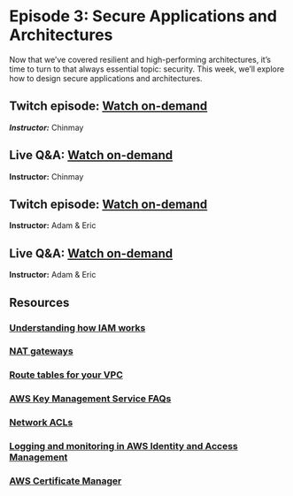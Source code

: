 # Episode 3: Secure Applications and Architectures

Now that we’ve covered resilient and high-performing architectures, it’s time to turn to that always essential topic: security. This week, we’ll explore how to design secure applications and architectures.

## Twitch episode: [Watch on-demand](https://www.twitch.tv/videos/1098718327)

***Instructor:*** Chinmay



## Live Q&A: [Watch on-demand](https://www.twitch.tv/videos/1098719219)

**Instructor:** Chinmay



## Twitch episode: [Watch on-demand](https://www.twitch.tv/videos/1102884002)

**Instructor:** Adam & Eric



## Live Q&A: [Watch on-demand](https://www.twitch.tv/videos/1102878480)

**Instructor:** Adam & Eric



## Resources

### [Understanding how IAM works](https://docs.aws.amazon.com/IAM/latest/UserGuide/intro-structure.html)



### [NAT gateways](https://docs.aws.amazon.com/vpc/latest/userguide/vpc-nat-gateway.html)



### [Route tables for your VPC](https://docs.aws.amazon.com/vpc/latest/userguide/VPC_Route_Tables.html)



### [AWS Key Management Service FAQs](https://aws.amazon.com/kms/faqs/)



### [Network ACLs](https://docs.aws.amazon.com/vpc/latest/userguide/vpc-network-acls.html)



### [Logging and monitoring in AWS Identity and Access Management](https://docs.aws.amazon.com/IAM/latest/UserGuide/security-logging-and-monitoring.html)



### [AWS Certificate Manager](https://aws.amazon.com/certificate-manager/)



